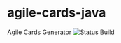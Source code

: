# agile-cards-java
Agile Cards Generator
![Status Build](https://travis-ci.org/bewilcox/agile-cards-java.svg?branch=master)